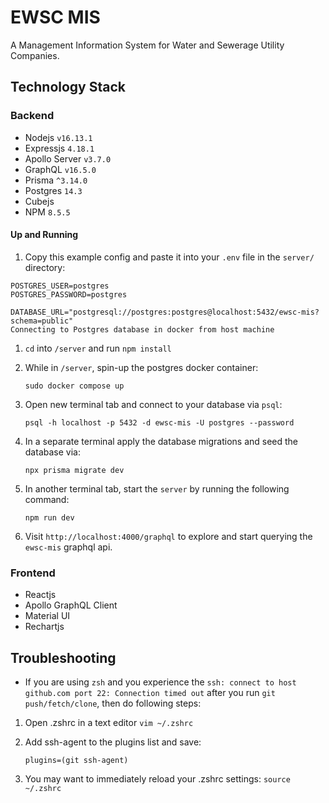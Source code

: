 # EWSC MIS

A Management Information System for Water and Sewerage Utility Companies.

## Technology Stack

### Backend

- Nodejs `v16.13.1`
- Expressjs `4.18.1`
- Apollo Server `v3.7.0`
- GraphQL `v16.5.0`
- Prisma `^3.14.0`
- Postgres `14.3`
- Cubejs
- NPM `8.5.5`

#### Up and Running

1. Copy this example config and paste it into your `.env` file in the `server/` directory:

```env
POSTGRES_USER=postgres
POSTGRES_PASSWORD=postgres

DATABASE_URL="postgresql://postgres:postgres@localhost:5432/ewsc-mis?schema=public"
Connecting to Postgres database in docker from host machine
```

1. `cd` into `/server` and run `npm install`

2. While in `/server`, spin-up the postgres docker container:

   `sudo docker compose up`

3. Open new terminal tab and connect to your database via `psql`:

   `psql -h localhost -p 5432 -d ewsc-mis -U postgres --password`

4. In a separate terminal apply the database migrations and seed the database via:

   `npx prisma migrate dev`

5. In another terminal tab, start the `server` by running the following command:

   `npm run dev`

6. Visit `http://localhost:4000/graphql` to explore and start querying the `ewsc-mis` graphql api.

### Frontend

- Reactjs
- Apollo GraphQL Client
- Material UI
- Rechartjs

## Troubleshooting

- If you are using `zsh` and you experience the `ssh: connect to host github.com port 22: Connection timed out` after you run `git push/fetch/clone`, then do following steps:

1. Open .zshrc in a text editor
   `vim ~/.zshrc`
2. Add ssh-agent to the plugins list and save:

   `plugins=(git ssh-agent)`

3. You may want to immediately reload your .zshrc settings:
   `source ~/.zshrc`
